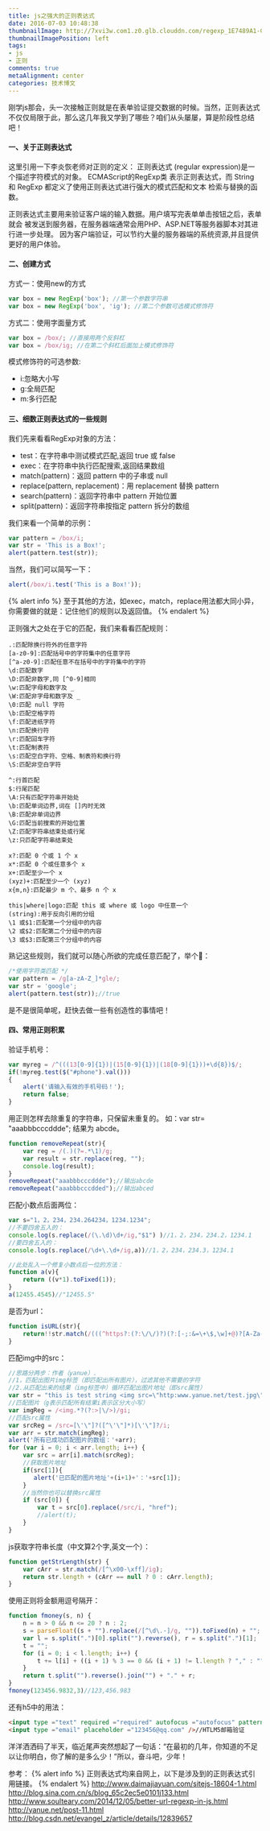```yaml
---
title: js之强大的正则表达式
date: 2016-07-03 10:48:38
thumbnailImage: http://7xvi3w.com1.z0.glb.clouddn.com/regexp_1E7489A1-CE11-4278-A7DA-EAD874DC3C3F.png
thumbnailImagePosition: left
tags: 
- js
- 正则
comments: true
metaAlignment: center
categories: 技术博文
---
```

刚学js那会，头一次接触正则就是在表单验证提交数据的时候。当然，正则表达式不仅仅局限于此，那么这几年我又学到了哪些？咱们从头屡屡，算是阶段性总结吧！
<!--more-->
#### 一、关于正则表达式
这里引用一下李炎恢老师对正则的定义：
正则表达式 (regular expression)是一个描述字符模式的对象。 ECMAScript的RegExp类
表示正则表达式，而 String 和 RegExp 都定义了使用正则表达式进行强大的模式匹配和文本 检索与替换的函数。

正则表达式主要用来验证客户端的输入数据。用户填写完表单单击按钮之后，表单就会 被发送到服务器，在服务器端通常会用PHP、ASP.NET等服务器脚本对其进行进一步处理。 因为客户端验证，可以节约大量的服务器端的系统资源,并且提供更好的用户体验。

#### 二、创建方式
方式一：使用new的方式
```js
var box = new RegExp('box'); //第一个参数字符串
var box = new RegExp('box', 'ig'); //第二个参数可选模式修饰符
```
方式二：使用字面量方式
```js
var box = /box/; //直接用两个反斜杠
var box = /box/ig; //在第二个斜杠后面加上模式修饰符
```
模式修饰符的可选参数:
- i:忽略大小写
- g:全局匹配
- m:多行匹配

#### 三、细数正则表达式的一些规则
我们先来看看RegExp对象的方法：
- test：在字符串中测试模式匹配,返回 true 或 false
- exec：在字符串中执行匹配搜索,返回结果数组
- match(pattern)：返回 pattern 中的子串或 null
- replace(pattern, replacement)：用 replacement 替换 pattern
- search(pattern)：返回字符串中 pattern 开始位置
- split(pattern)：返回字符串按指定 pattern 拆分的数组

我们来看一个简单的示例：
```js
var pattern = /box/i;
var str = 'This is a Box!'; 
alert(pattern.test(str));
```
当然，我们可以简写一下：
```js
alert(/box/i.test('This is a Box!'));
```
{% alert info %}
至于其他的方法，如exec，match，replace用法都大同小异，你需要做的就是：记住他们的规则以及返回值。
{% endalert %}

正则强大之处在于它的匹配，我们来看看匹配规则：
```
.:匹配除换行符外的任意字符
[a-z0-9]:匹配括号中的字符集中的任意字符
[^a-z0-9]:匹配任意不在括号中的字符集中的字符
\d:匹配数字
\D:匹配非数字,同 [^0-9]相同
\w:匹配字母和数字及 _
\W:匹配非字母和数字及 _
\0:匹配 null 字符
\b:匹配空格字符
\f:匹配进纸字符
\n:匹配换行符
\r:匹配回车字符
\t:匹配制表符
\s:匹配空白字符、空格、制表符和换行符
\S:匹配非空白字符

^:行首匹配
$:行尾匹配
\A:只有匹配字符串开始处
\b:匹配单词边界,词在 []内时无效
\B:匹配非单词边界
\G:匹配当前搜索的开始位置
\Z:匹配字符串结束处或行尾
\z:只匹配字符串结束处

x?:匹配 0 个或 1 个 x
x*:匹配 0 个或任意多个 x
x+:匹配至少一个 x
(xyz)+:匹配至少一个 (xyz)
x{m,n}:匹配最少 m 个、最多 n 个 x

this|where|logo:匹配 this 或 where 或 logo 中任意一个
(string):用于反向引用的分组
\1 或$1:匹配第一个分组中的内容
\2 或$2:匹配第二个分组中的内容
\3 或$3:匹配第三个分组中的内容
```
熟记这些规则，我们就可以随心所欲的完成任意匹配了，举个🌰：
```js
/*使用字符类匹配 */
var pattern = /g[a-zA-Z_]*gle/; 
var str = 'google'; 
alert(pattern.test(str));//true
```
是不是很简单呢，赶快去做一些有创造性的事情吧！

#### 四、常用正则积累
验证手机号：
```js
var myreg = /^(((13[0-9]{1})|(15[0-9]{1})|(18[0-9]{1}))+\d{8})$/;
if(!myreg.test($("#phone").val()))
{
    alert('请输入有效的手机号码！');
    return false;
}
```
用正则怎样去除重复的字符串，只保留未重复的。
如：var str= "aaabbbcccddde";
结果为 abcde。
```js
function removeRepeat(str){
	var reg = /(.)(?=.*\1)/g;
	var result = str.replace(reg, "");
	console.log(result);
}
removeRepeat("aaabbbcccddde");//输出abcde
removeRepeat("aaabbbcccdded");//输出abced
```
匹配小数点后面两位：
```js
var s="1，2，234，234.264234，1234.1234";
//不要四舍五入的：
console.log(s.replace(/(\.\d)\d+/ig,"$1") )//1，2，234，234.2，1234.1
//要四舍五入的：
console.log(s.replace(/\d+\.\d+/ig,a))//1，2，234，234.3，1234.1

//此处乱入一个修复小数点后一位的方法：
function a(v){
	return ((v*1).toFixed(1));
}
a(12455.4545)//"12455.5"
```
是否为url：
```js
function isURL(str){
    return!!str.match(/(((^https?:(?:\/\/)?)(?:[-;:&=\+\$,\w]+@)?[A-Za-z0-9.-]+|(?:www.|[-;:&=\+\$,\w]+@)[A-Za-z0-9.-]+)((?:\/[\+~%\/.\w-_]*)?\??(?:[-\+=&;%@.\w_]*)#?(?:[\w]*))?)$/g);
}
 ```
匹配img中的src：
```js
//思路分两步：作者（yanue）.
//1，匹配出图片img标签（即匹配出所有图片），过滤其他不需要的字符
//2.从匹配出来的结果（img标签中）循环匹配出图片地址（即src属性）
var str = "this is test string <img src=\"http:www.yanue.net/test.jpg\" width='50' > 123 and the end <img src=\"所有地址也能匹配.jpg\" /> 33! <img src=\"/uploads/attached/image/20120426/20120426225658_92565.png\" alt=\"\" />"
//匹配图片（g表示匹配所有结果i表示区分大小写）
var imgReg = /<img.*?(?:>|\/>)/gi;
//匹配src属性
var srcReg = /src=[\'\"]?([^\'\"]*)[\'\"]?/i;
var arr = str.match(imgReg);
alert('所有已成功匹配图片的数组：'+arr);
for (var i = 0; i < arr.length; i++) {
    var src = arr[i].match(srcReg);
    //获取图片地址
    if(src[1]){
       alert('已匹配的图片地址'+(i+1)+'：'+src[1]);
    }
    //当然你也可以替换src属性
    if (src[0]) {
        var t = src[0].replace(/src/i, "href");
        //alert(t);
    }
}
```
js获取字符串长度（中文算2个字,英文一个）：
```js
function getStrLength(str) {
    var cArr = str.match(/[^\x00-\xff]/ig);
    return str.length + (cArr == null ? 0 : cArr.length);
}
```
使用正则将金额用逗号隔开：
```js
function fmoney(s, n) {  
    n = n > 0 && n <= 20 ? n : 2;  
    s = parseFloat((s + "").replace(/[^\d\.-]/g, "")).toFixed(n) + "";  
    var l = s.split(".")[0].split("").reverse(), r = s.split(".")[1];  
    t = "";  
    for (i = 0; i < l.length; i++) {  
        t += l[i] + ((i + 1) % 3 == 0 && (i + 1) != l.length ? "," : "");  
    }  
    return t.split("").reverse().join("") + "." + r;  
}  
fmoney(123456.9832,3)//123,456.983
```
还有h5中的用法：
```html
<input type ="text" required ="required" autofocus ="autofocus" pattern ="[a-zA-Z]{6,18}" placeholder ="请输入姓名"/>
<input type ="email" placeholder ="123456@qq.com" />//HTLM5邮箱验证
```

洋洋洒洒码了半天，临近尾声突然想起了一句话：“在最初的几年，你知道的不足以让你明白，你了解的是多么少！”所以，奋斗吧，少年！

参考：
{% alert info %}
正则表达式均来自网上，以下是涉及到的正则表达式引用链接。
{% endalert %}
http://www.daimajiayuan.com/sitejs-18604-1.html
http://blog.sina.com.cn/s/blog_65c2ec5e0101j133.html
http://www.soulteary.com/2014/12/05/better-url-regexp-in-js.html
http://yanue.net/post-11.html
http://blog.csdn.net/evangel_z/article/details/12839657






